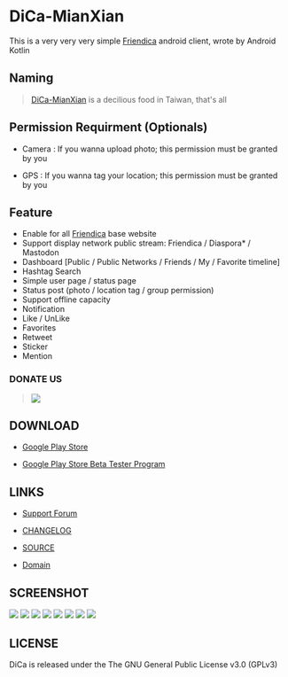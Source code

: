 # DiCa-MianXian

This is a very very very simple [Friendica](https://friendi.ca)  android client, wrote by Android Kotlin

## Naming

> [DiCa-MianXian](https://scm-assets.constant.co/scm/unilever/e9dc924f238fa6cc29465942875fe8f0/5a4d6ace-5ec5-4034-b327-5b23958a787b.jpg) is a decilious food in Taiwan, that's all

## Permission Requirment (Optionals)

* Camera : If you wanna upload photo; this permission must be granted by you

* GPS : If you wanna tag your location; this permission must be granted by you


## Feature

* Enable for all [Friendica](https://friendi.ca) base website
* Support display network public stream: Friendica / Diaspora* / Mastodon
* Dashboard [Public / Public Networks / Friends / My / Favorite timeline]
* Hashtag Search
* Simple user page / status page
* Status post (photo / location tag / group permission)
* Support offline capacity
* Notification
* Like / UnLike
* Favorites
* Retweet
* Sticker
* Mention


### DONATE US

> [![](https://liberapay.com/assets/widgets/donate.svg)](https://liberapay.com/DiCa/donate)


## DOWNLOAD

* [Google Play Store](https://play.google.com/store/apps/details?id=cool.mixi.dica)
	
* [Google Play Store Beta Tester Program](https://play.google.com/apps/testing/cool.mixi.dica)

## LINKS

* [Support Forum](https://meld.de/profile/dica)

* [CHANGELOG](https://github.com/jasoncheng/dica/wiki/CHANGELOG)

* [SOURCE](https://github.com/jasoncheng/dica)

* [Domain](http://dica.mixi.cool)

## SCREENSHOT
![](https://user-images.githubusercontent.com/540463/50288187-1e3b6c00-04a0-11e9-9fbc-74418644a8e0.png) ![](https://user-images.githubusercontent.com/540463/50288186-1e3b6c00-04a0-11e9-9515-76090d1eb6ed.png) ![](https://user-images.githubusercontent.com/540463/50288185-1da2d580-04a0-11e9-949c-f08fbeef2ccf.png) ![](https://user-images.githubusercontent.com/540463/50288184-1da2d580-04a0-11e9-9a86-9ba97ea8ec67.png) ![](https://user-images.githubusercontent.com/540463/50288182-1da2d580-04a0-11e9-849e-2dd4562f5cf6.png) ![](https://user-images.githubusercontent.com/540463/50288181-1da2d580-04a0-11e9-83a3-4d124cb12c1b.png) ![](https://user-images.githubusercontent.com/540463/50288180-1d0a3f00-04a0-11e9-9718-7477c13d5c64.png) ![](https://user-images.githubusercontent.com/540463/50288179-1d0a3f00-04a0-11e9-8074-12f9a14b8788.png) 

## LICENSE

DiCa is released under the The GNU General Public License v3.0 (GPLv3)
